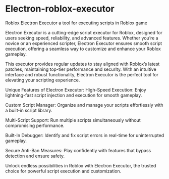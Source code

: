 # Electron-roblox-executor
Roblox Electron Executor a tool for executing scripts in Roblox game

Electron Executor is a cutting-edge script executor for Roblox, designed for users seeking speed, reliability, and advanced features. Whether you’re a novice or an experienced scripter, Electron Executor ensures smooth script execution, offering a seamless way to customize and enhance your Roblox gameplay.

This executor provides regular updates to stay aligned with Roblox’s latest patches, maintaining top-tier performance and security. With an intuitive interface and robust functionality, Electron Executor is the perfect tool for elevating your scripting experience.

Unique Features of Electron Executor:
High-Speed Execution: Enjoy lightning-fast script injection and execution for smooth gameplay.

Custom Script Manager: Organize and manage your scripts effortlessly with a built-in script library.

Multi-Script Support: Run multiple scripts simultaneously without compromising performance.

Built-In Debugger: Identify and fix script errors in real-time for uninterrupted gameplay.

Secure Anti-Ban Measures: Play confidently with features that bypass detection and ensure safety.

Unlock endless possibilities in Roblox with Electron Executor, the trusted choice for powerful script execution and customization.
